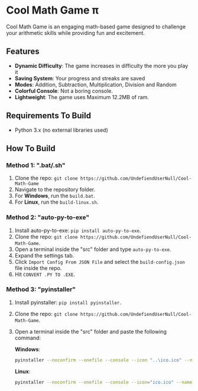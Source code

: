 <!-- Language: en -->

# Cool Math Game π

Cool Math Game is an engaging math-based game designed to challenge your arithmetic skills while providing fun and excitement.

## Features

- **Dynamic Difficulty**: The game increases in difficulty the more you play it
- **Saving System**: Your progress and streaks are saved
- **Modes**: Addition, Subtraction, Multiplication, Division and Random
- **Colorful Console**: Not a boring console.
- **Lightweight**: The game uses Maximum 12.2MB of ram.

## Requirements To Build

- Python 3.x (no external libraries used)

## How To Build

### Method 1: ".bat/.sh"

1. Clone the repo: `git clone https://github.com/UndefiendUserNull/Cool-Math-Game`
2. Navigate to the repository folder.
3. For **Windows**, run the `build.bat`.
4. For **Linux**, run the `build-linux.sh`.

### Method 2: "auto-py-to-exe"

1. Install auto-py-to-exe: `pip install auto-py-to-exe`.
2. Clone the repo: `git clone https://github.com/UndefiendUserNull/Cool-Math-Game`.
3. Open a terminal inside the "src" folder and type `auto-py-to-exe`.
4. Expand the settings tab.
5. Click `Import Config From JSON File` and select the `build-config.json` file inside the repo.
6. Hit `CONVERT .PY TO .EXE`.

### Method 3: "pyinstaller"

1. Install pyinstaller: `pip install pyinstaller`.
2. Clone the repo: `git clone https://github.com/UndefiendUserNull/Cool-Math-Game`.
3. Open a terminal inside the "src" folder and paste the following command:

   **Windows**:

   ```bash
   pyinstaller --noconfirm --onefile --console --icon "..\ico.ico" --name "Cool Math Game" --clean --add-data "game.py;." --add-data "filesHandler.py;." --add-data "colors.py;." --add-data "globals.py;." --add-data "utils.py;." "main.py"
   ```

   **Linux**:

   ```bash
   pyinstaller --noconfirm --onefile --console --icon="ico.ico" --name="Cool Math Game" --clean --add-data="src/game.py:." --add-data="src/filesHandler.py:." --add-data="src/colors.py:." --add-data="src/globals.py:." --add-data="src/utils.py:." src/main.py
   ```
